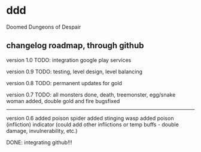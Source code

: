 # ddd
Doomed Dungeons of Despair

changelog roadmap, through github
-----------------------------------------
version 1.0
TODO: integration google play services

version 0.9
TODO: testing, level design, level balancing

version 0.8
TODO: permanent updates for gold

version 0.7
TODO: all monsters done, death, treemonster, egg/snake woman added, double gold and fire bugsfixed

-----------------------------------------
version 0.6
added poison spider
added stinging wasp
added poison (infliction) indicator (could add other inflictions or temp buffs - double damage, invulnerability, etc.)

DONE: integrating github!!!